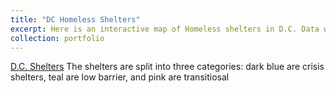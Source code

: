 ```yaml
---
title: "DC Homeless Shelters"
excerpt: Here is an interactive map of Homeless shelters in D.C. Data was retreived from ArcGIS hub.  <br/><img src='/images/DCShelters.jpg'>
collection: portfolio
---
```

[D.C. Shelters](http://cmeyer3.github.io/portfolio/DC/index.html)
The shelters are split into three categories: dark blue are crisis shelters, teal are low barrier, and pink are transitiosal
